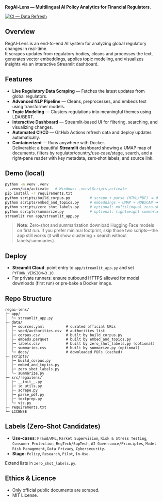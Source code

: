 **RegAI‑Lens — Multilingual AI Policy Analytics for Financial Regulators.**

[![CI — Data Refresh](https://github.com/Reckonchamp12/regai-lens/actions/workflows/build.yml/badge.svg)](https://github.com/Reckonchamp12/regai-lens/actions/workflows/build.yml)

## Overview  
RegAI-Lens is an end-to-end AI system for analyzing global regulatory changes in real-time.  
It scrapes updates from regulatory bodies, cleans and processes the text, generates vector embeddings, applies topic modeling, and visualizes insights via an interactive Streamlit dashboard.  

## Features  
- **Live Regulatory Data Scraping** — Fetches the latest updates from global regulators.  
- **Advanced NLP Pipeline** — Cleans, preprocesses, and embeds text using transformer models.  
- **Topic Modeling** — Clusters regulations into meaningful themes using LDA/BERT.  
- **Interactive Dashboard** — Streamlit-based UI for filtering, searching, and visualizing changes.  
- **Automated CI/CD** — GitHub Actions refresh data and deploy updates automatically.  
- **Containerized** — Runs anywhere with Docker.  
Deliverable: a beautiful **Streamlit** dashboard showing a UMAP map of documents, filters by regulator/country/use‑case/stage, search, and a right‑pane reader with key metadata, zero‑shot labels, and source link.

## Demo (local)
```bash
python -m venv .venv
. .venv/bin/activate   # Windows: .venv\Scripts\activate
pip install -r requirements.txt
python scripts/build_corpus.py         # scrape + parse (HTML/PDF) ➜ data/corpus.csv
python scripts/embed_and_topics.py     # embeddings + UMAP + HDBSCAN ➜ data/embeds.parquet
python scripts/zero_shot_labels.py     # optional: multilingual zero‑shot labels ➜ data/labels.csv
python scripts/summarize.py            # optional: lightweight summaries ➜ data/summaries.csv
streamlit run app/streamlit_app.py
```

> **Note:** Zero‑shot and summarization download Hugging Face models on first run. If you prefer minimal footprint, skip those two scripts—the app still works (it will show clustering + search without labels/summaries).

## Deploy
- **Streamlit Cloud**: point entry to `app/streamlit_app.py` and set `PYTHON_VERSION=3.10`.
- For private runners: ensure outbound HTTPS allowed for model downloads (first run) or pre‑bake a Docker image.

## Repo Structure
```
regai-lens/
├─ app/
│  └─ streamlit_app.py
├─ data/
│  ├─ sources.yaml          # curated official URLs
│  ├─ seed/authorities.csv  # authorities list
│  ├─ corpus.csv            # built by build_corpus.py
│  ├─ embeds.parquet        # built by embed_and_topics.py
│  ├─ labels.csv            # built by zero_shot_labels.py (optional)
│  ├─ summaries.csv         # built by summarize.py (optional)
│  └─ docs/                 # downloaded PDFs (cached)
├─ scripts/
│  ├─ build_corpus.py
│  ├─ embed_and_topics.py
│  ├─ zero_shot_labels.py
│  └─ summarize.py
├─ src/regailens/
│  ├─ __init__.py
│  ├─ io_utils.py
│  ├─ scrape.py
│  ├─ parse_pdf.py
│  ├─ textprep.py
│  └─ viz.py
├─ requirements.txt
└─ LICENSE
```

## Labels (Zero‑Shot Candidates)
- **Use‑cases:** `Fraud/AML`, `Market Supervision`, `Risk & Stress Testing`, `Consumer Protection`, `RegTech/SupTech`, `AI Governance/Principles`, `Model Risk Management`, `Data Privacy`, `Cybersecurity`.
- **Stage:** `Policy`, `Research`, `Pilot`, `In‑Use`.

Extend lists in `zero_shot_labels.py`.

## Ethics & Licence
- Only official public documents are scraped.
- MIT License.
